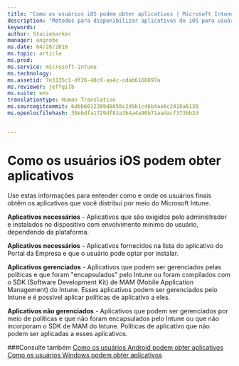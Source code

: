 ```yaml
---
title: "Como os usuários iOS podem obter aplicativos | Microsoft Intune"
description: "Métodos para disponibilizar aplicativos do iOS para usuários finais"
keywords: 
author: Staciebarker
manager: angrobe
ms.date: 04/28/2016
ms.topic: article
ms.prod: 
ms.service: microsoft-intune
ms.technology: 
ms.assetid: 7e3135c1-df26-48c9-aa4c-cdab6168897a
ms.reviewer: jeffgilb
ms.suite: ems
translationtype: Human Translation
ms.sourcegitcommit: 6dbb6012389d8058c2d9b1c46b4ae8c2418a6130
ms.openlocfilehash: 30ebdfa1729df81a3b4a4a90b71aadacf373bb2d


---
```



# Como os usuários iOS podem obter aplicativos

Use estas informações para entender como e onde os usuários finais obtêm os aplicativos que você distribui por meio do Microsoft Intune.

**Aplicativos necessários** - Aplicativos que são exigidos pelo administrador e instalados no dispositivo com envolvimento mínimo do usuário, dependendo da plataforma.

**Aplicativos necessários** - Aplicativos fornecidos na lista do aplicativo do Portal da Empresa e que o usuário pode optar por instalar.

**Aplicativos gerenciados** - Aplicativos que podem ser gerenciados pelas políticas e que foram "encapsulados" pelo Intune ou foram compilados com o SDK (Software Development Kit) de MAM (Mobile Application Management) do Intune. Esses aplicativos podem ser gerenciados pelo Intune e é possível aplicar políticas de aplicativo a eles.

**Aplicativos não gerenciados** - Aplicativos que podem ser gerenciados por meio de políticas e que não foram encapsulados pelo Intune ou que não incorporam o SDK de MAM do Intune. Políticas de aplicativo que não podem ser aplicadas a esses aplicativos.

###Consulte também
[Como os usuários Android podem obter aplicativos](how-your-android-users-get-their-apps.md)</br>
[Como os usuários Windows podem obter aplicativos](how-your-windows-users-get-their-apps.md)



<!--HONumber=Aug16_HO1-->



